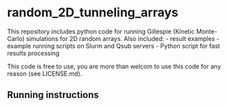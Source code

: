 
# random_2D_tunneling_arrays 
This repository includes python code for running Gillespie (Kinetic Monte-Carlo) simulations for 2D random arrays. 
Also included:  - result examples
                - example running scripts on Slurm and Qsub servers
                - Python script for fast results processing
                
This code is free to use, you are more than welcom to use this code for any reason (see LICENSE.md).

Running instructions
--------------------
